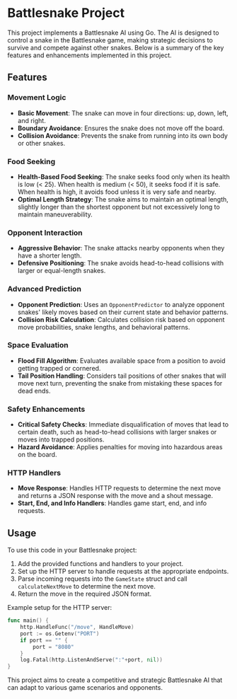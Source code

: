# Battlesnake Project

This project implements a Battlesnake AI using Go. The AI is designed to control a snake in the Battlesnake game, making strategic decisions to survive and compete against other snakes. Below is a summary of the key features and enhancements implemented in this project.

## Features

### Movement Logic
- **Basic Movement**: The snake can move in four directions: up, down, left, and right.
- **Boundary Avoidance**: Ensures the snake does not move off the board.
- **Collision Avoidance**: Prevents the snake from running into its own body or other snakes.

### Food Seeking
- **Health-Based Food Seeking**: The snake seeks food only when its health is low (< 25). When health is medium (< 50), it seeks food if it is safe. When health is high, it avoids food unless it is very safe and nearby.
- **Optimal Length Strategy**: The snake aims to maintain an optimal length, slightly longer than the shortest opponent but not excessively long to maintain maneuverability.

### Opponent Interaction
- **Aggressive Behavior**: The snake attacks nearby opponents when they have a shorter length.
- **Defensive Positioning**: The snake avoids head-to-head collisions with larger or equal-length snakes.

### Advanced Prediction
- **Opponent Prediction**: Uses an `OpponentPredictor` to analyze opponent snakes' likely moves based on their current state and behavior patterns.
- **Collision Risk Calculation**: Calculates collision risk based on opponent move probabilities, snake lengths, and behavioral patterns.

### Space Evaluation
- **Flood Fill Algorithm**: Evaluates available space from a position to avoid getting trapped or cornered.
- **Tail Position Handling**: Considers tail positions of other snakes that will move next turn, preventing the snake from mistaking these spaces for dead ends.

### Safety Enhancements
- **Critical Safety Checks**: Immediate disqualification of moves that lead to certain death, such as head-to-head collisions with larger snakes or moves into trapped positions.
- **Hazard Avoidance**: Applies penalties for moving into hazardous areas on the board.

### HTTP Handlers
- **Move Response**: Handles HTTP requests to determine the next move and returns a JSON response with the move and a shout message.
- **Start, End, and Info Handlers**: Handles game start, end, and info requests.

## Usage

To use this code in your Battlesnake project:
1. Add the provided functions and handlers to your project.
2. Set up the HTTP server to handle requests at the appropriate endpoints.
3. Parse incoming requests into the `GameState` struct and call `calculateNextMove` to determine the next move.
4. Return the move in the required JSON format.

Example setup for the HTTP server:
```go
func main() {
    http.HandleFunc("/move", HandleMove)
    port := os.Getenv("PORT")
    if port == "" {
        port = "8080"
    }
    log.Fatal(http.ListenAndServe(":"+port, nil))
}
```

This project aims to create a competitive and strategic Battlesnake AI that can adapt to various game scenarios and opponents.